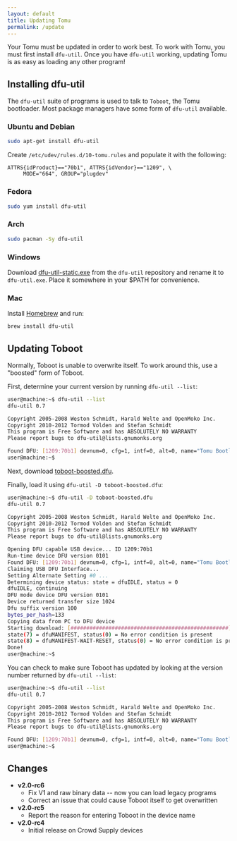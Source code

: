 ```yaml
---
layout: default
title: Updating Tomu
permalink: /update
---
```


Your Tomu must be updated in order to work best.  To work with Tomu, you must first install `dfu-util`.  Once you have `dfu-util` working, updating Tomu is as easy as loading any other program!

## Installing dfu-util

The `dfu-util` suite of programs is used to talk to `Toboot`,
the Tomu bootloader.  Most package managers have some form of
`dfu-util` available.

### Ubuntu and Debian

````sh
sudo apt-get install dfu-util
````

Create `/etc/udev/rules.d/10-tomu.rules` and populate it with the following:

````udev
ATTRS{idProduct}=="70b1", ATTRS{idVendor}=="1209", \
     MODE="664", GROUP="plugdev"
````

### Fedora

````sh
sudo yum install dfu-util
````

### Arch

````sh
sudo pacman -Sy dfu-util
````

### Windows

Download [dfu-util-static.exe](http://dfu-util.sourceforge.net/releases/dfu-util-0.8-binaries/win32-mingw32/dfu-util-static.exe) from the `dfu-util` repository and rename it to `dfu-util.exe`.  Place it somewhere in your $PATH for convenience.

### Mac

Install [Homebrew](https://brew.sh/) and run:

````sh
brew install dfu-util
````

## Updating Toboot

Normally, Toboot is unable to overwrite itself.  To work around this, use a "boosted" form of Toboot.

First, determine your current version by running `dfu-util --list`:

````sh
user@machine:~$ dfu-util --list
dfu-util 0.7

Copyright 2005-2008 Weston Schmidt, Harald Welte and OpenMoko Inc.
Copyright 2010-2012 Tormod Volden and Stefan Schmidt
This program is Free Software and has ABSOLUTELY NO WARRANTY
Please report bugs to dfu-util@lists.gnumonks.org

Found DFU: [1209:70b1] devnum=0, cfg=1, intf=0, alt=0, name="Tomu Bootloader v2.0-rc4"
user@machine:~$ 
````

Next, download [toboot-boosted.dfu](https://github.com/im-tomu/tomu-bootloader/raw/master/prebuilt/toboot-boosted.dfu).

Finally, load it using `dfu-util -D toboot-boosted.dfu`:

````sh
user@machine:~$ dfu-util -D toboot-boosted.dfu
dfu-util 0.7

Copyright 2005-2008 Weston Schmidt, Harald Welte and OpenMoko Inc.
Copyright 2010-2012 Tormod Volden and Stefan Schmidt
This program is Free Software and has ABSOLUTELY NO WARRANTY
Please report bugs to dfu-util@lists.gnumonks.org

Opening DFU capable USB device... ID 1209:70b1
Run-time device DFU version 0101
Found DFU: [1209:70b1] devnum=0, cfg=1, intf=0, alt=0, name="Tomu Bootloader v2.0-rc4"
Claiming USB DFU Interface...
Setting Alternate Setting #0 ...
Determining device status: state = dfuIDLE, status = 0
dfuIDLE, continuing
DFU mode device DFU version 0101
Device returned transfer size 1024
Dfu suffix version 100
bytes_per_hash=133
Copying data from PC to DFU device
Starting download: [##################################################] finished!
state(7) = dfuMANIFEST, status(0) = No error condition is present
state(8) = dfuMANIFEST-WAIT-RESET, status(0) = No error condition is present
Done!
user@machine:~$ 
````

You can check to make sure Toboot has updated by looking at the version number returned by `dfu-util --list`:

````sh
user@machine:~$ dfu-util --list
dfu-util 0.7

Copyright 2005-2008 Weston Schmidt, Harald Welte and OpenMoko Inc.
Copyright 2010-2012 Tormod Volden and Stefan Schmidt
This program is Free Software and has ABSOLUTELY NO WARRANTY
Please report bugs to dfu-util@lists.gnumonks.org

Found DFU: [1209:70b1] devnum=0, cfg=1, intf=0, alt=0, name="Tomu Bootloader (5) v2.0-rc6"
user@machine:~$ 
````

## Changes

* **v2.0-rc6**
  * Fix V1 and raw binary data -- now you can load legacy programs
  * Correct an issue that could cause Toboot itself to get overwritten
* **v2.0-rc5**
  * Report the reason for entering Toboot in the device name
* **v2.0-rc4**
  * Initial release on Crowd Supply devices